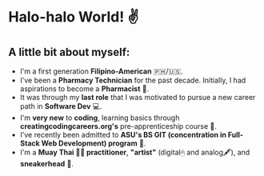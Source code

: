 # Halo-halo World! ✌
## A little bit about myself:
- I'm a first generation **Filipino-American** 🇵🇭/🇺🇸.
- I've been a **Pharmacy Technician** for the past decade. Initially, I had aspirations to become a **Pharmacist** 💊.
- It was through my **last role** that I was motivated to pursue a new career path in **Software Dev** 💻.
- I'm **very new** to **coding**, learning basics through **creatingcodingcareers.org's** pre-apprenticeship course 🔰.
- I've recently been admitted to **ASU's BS GIT (concentration in Full-Stack Web Development) program** 🏫.
- I'm a **Muay Thai 🥊🦶 practitioner**, **"artist"** (digital🖱 and analog🖋), and **sneakerhead** 👟.
